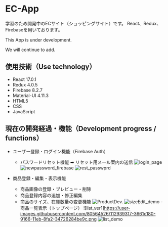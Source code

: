 # EC-App

学習のため開発中のECサイト（ショッピングサイト）です。
React、Redux、Firebaseを用いております。

This App is under development.

We will continue to add.

## 使用技術（Use technology）
* React 17.0.1
* Redux 4.0.5
* Firebase 8.2.7
* Material-UI 4.11.3
* HTML5
* CSS
* JavaScript

## 現在の開発経過・機能（Development progress / functions）
* ユーザー登録・ログイン機能（Firebase Auth）
  - パスワードリセット機能 ➡︎ リセット用メール案内の送信
![login_page](https://user-images.githubusercontent.com/80564526/112939288-2a75ff80-9166-11eb-90d3-67079eb4a180.png)
![newpassword_firebase](https://user-images.githubusercontent.com/80564526/112939298-306be080-9166-11eb-863d-919f117e8868.png)
![rest_passwprd](https://user-images.githubusercontent.com/80564526/112939309-3366d100-9166-11eb-9bdb-57e2d615f070.png)

* 商品登録・編集・表示機能
  - 商品画像の登録・プレビュー・削除
  - 商品登録内容の追加・修正編集
  - 商品のサイズ、在庫数量の変更機能
  ![ProductDev.](https://user-images.githubusercontent.com/80564526/112759418-d7992c80-902d-11eb-86fe-86745dd0d5e5.png)
  ![sizeEdit_demo](https://user-images.githubusercontent.com/80564526/112784195-f8906a80-908b-11eb-9bc6-326f42165888.gif)
  -商品一覧表示（トップページ）
  ![list_ver1]https://user-images.githubusercontent.com/80564526/112939317-3661c180-9166-11eb-8fa2-34726284be9c.png
  ![list_demo](https://user-images.githubusercontent.com/80564526/112944484-dc64fa00-916d-11eb-8488-cce53c25ccd8.gif)


